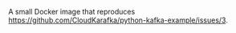 A small Docker image that reproduces https://github.com/CloudKarafka/python-kafka-example/issues/3.
